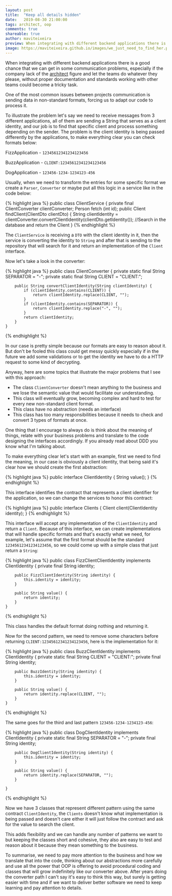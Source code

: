 ```yaml
---
layout: post
title:  "Keep all details hidden"
date:   2019-08-30 21:00:00
tags: architect, oop
comments: true
shareable: true
author: maviteixeira
preview: When integrating with different backend applications there is a good chance that we can get in some communication problems, especially if the company lack of the architect figure and let the teams do whatever they please, without proper documentation and standards working with other teams could become a tricky task.
image: https://maviteixeira.github.io/images/we_just_need_to_find_her.png
--- 
```


When integrating with different backend applications there is a good chance that we can get in some communication problems, especially if the company lack of the [architect](https://maviteixeira.com/2019/08/02/software-architect.html) figure and let the teams do whatever they please, without proper documentation and standards working with other teams could become a tricky task.

One of the most common issues between projects communication is sending data in non-standard formats, forcing us to adapt our code to process it.

To illustrate the problem let's say we need to receive messages from 3 different applications, all of them are sending a String that serves as a client identity, and our job is to find that specific client and process something depending on the sender. 
The problem is the client identity is being passed differently by the applications, to make everything clear you can check formats below:

FizzApplication - ``12345612341234123456``

BuzzApplication - ``CLIENT:12345612341234123456``

DogApplication  - ``123456-1234-1234123-456``

Usually, when we need to transform the entries for some specific format we create a ``Parser``, ``Converter`` or maybe put all this logic in a service like in the code below:

{% highlight java %}
    public class ClientService {
        private final ClientConverter clientConverter;
        Person fetch (int id);
        public Client findClient(ClientDto clientDto) {
            String clientIdentity = clientConverter.convertClientIdentity(clientDto.getIdentity());
            //Search in the database and return the Client
    }
{% endhighlight %}

The ``ClientService`` is receiving a ``DTO`` with the client identity in it, then the service is converting the identity to ``String`` and after that is sending to the repository that will search for it and return an implementation of the ``Client`` interface.

Now let's take a look in the converter:

{% highlight java %}
    public class ClientConverter {
        private static final String SEPARATOR = "-";
        private static final String CLIENT = "CLIENT:";

        public String convertClientIdentity(String clientIdentity) {
            if (clientIdentity.contains(CLIENT)) {
                return clientIdentity.replace(CLIENT, "");
            }
            if (clientIdentity.contains(SEPARATOR)) {
                return clientIdentity.replace("-", "");
            }
            return clientIdentity;
        }
    }
{% endhighlight %}

In our case is pretty simple because our formats are easy to reason about it. But don't be fooled this class could get messy quickly especially if in the future we add some validations or to get the identity we have to do a HTTP request to some kind of decrypting. 

Anyway, here are some topics that illustrate the major problems that I see with this approach:
 - The class ``ClientConverter`` doesn't mean anything to the business and we lose the semantic value that would facilitate our understanding.
 - This class will eventually grow, becoming complex and hard to test for every new non-standard client format.
 - This class have no abstraction (needs an interface)
 - This class has too many responsibilities because it needs to check and convert 3 types of formats at once.

One thing that I encourage to always do is think about the meaning of things, relate with your business problems and translate to the code designing the interfaces accordingly. If you already read about DDD you know what I'm talking about.

To make everything clear let's start with an example, first we need to find the meaning, in our case is obviously a client identity, that being said it's clear how we should create the first abstraction:

{% highlight java %}
    public interface ClientIdentity {
        String value();
    }
{% endhighlight %}

This interface identifies the contract that represents a client identifier for the application, so we can change the services to honor this contract:

{% highlight java %}
    public interface Clients {
        Client client(ClientIdentity identity);
    }
{% endhighlight %}

This interface will accept any implementation of the ``ClientIdentity`` and return a ``Client``. Because of this interface, we can create implementations that will handle specific formats and that's exactly what we need, for example, let's assume that the first format should be the standard ``12345612341234123456``, so we could come up with a simple class that just return a ``String``:

{% highlight java %}
    public class FizzClientClientIdentity implements ClientIdentity {
        private final String identity;

        public FizzClientIdentity(String identity) {
            this.identity = identity;
        }

        public String value() {
            return identity;
        }
    }
{% endhighlight %}

This class handles the default format doing nothing and returning it.

Now for the second pattern, we need to remove some characters before returning ``CLIENT:12345612341234123456``, here is the implementation for it:

{% highlight java %}
    public class BuzzClientIdentity implements ClientIdentity {
        private static final String CLIENT = "CLIENT:";
        private final String identity;

        public BuzzIdentity(String identity) {
            this.identity = identity;
        }

        public String value() {
            return identity.replace(CLIENT, "");
        }
    }
{% endhighlight %}

The same goes for the third and last pattern ``123456-1234-1234123-456``:

{% highlight java %}
    public class DogClientIdentity implements ClientIdentity {
        private static final String SEPARATOR = "-";
        private final String identity;

        public DogClientIdentity(String identity) {
            this.identity = identity;
        }

        public String value() {
            return identity.replace(SEPARATOR, "");
        }

    }
{% endhighlight %}

Now we have 3 classes that represent different pattern using the same contract ``ClientIdentity``, the ``Clients`` doesn't know what implementation is being passed and doesn't care either it will just follow the contract and ask for the value to search the client.

This adds flexibility and we can handle any number of patterns we want to but keeping the classes short and cohesive, they also are easy to test and reason about it because they mean something to the business.

To summarise, we need to pay more attention to the business and how we translate that into the code, thinking about our abstractions more carefully and use all the power that OOP is offering to avoid procedural coding and classes that will grow indefinitely like our converter above.
After years doing the converter path I can't say it's easy to think this way, but surely is getting easier with time and if we want to deliver better software we need to keep learning and pay attention to details.